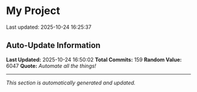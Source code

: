 # My Project


Last updated: 2025-10-24 16:25:37































































































































































## Auto-Update Information

**Last Updated:** 2025-10-24 16:50:02
**Total Commits:** 159
**Random Value:** 6047
**Quote:** _Automate all the things!_

---
_This section is automatically generated and updated._